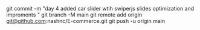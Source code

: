 git commit -m "day 4 added car slider wtih  swiperjs slides optimization and improments "
git branch -M main
git remote add origin git@github.com:nashnc/E-commerce.git
git push -u origin main
